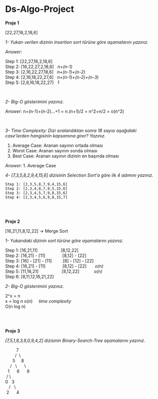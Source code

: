 # Ds-Algo-Project


**Proje 1**

[22,27,16,2,18,6]

*1- Yukarı verilen dizinin insertion sort türüne göre aşamalarını yazınız.*

 *Answer:*

   Step 1: [22,27,16,2,18,6] <br>
   Step 2: [16,22,27,2,18,6] &nbsp; *n+(n-1)* <br>
   Step 3: [2,16,22,27,18,6] &nbsp; *n+(n-1)+(n-2)*<br>
   Step 4: [2,16,18,22,27,6] &nbsp; *n+(n-1)+(n-2)+(n-3)*<br>
   Step 5: [2,6,16,18,22,27] &nbsp; *1* <br>

<br>


*2- Big-O gösterimini yazınız.*

*Answer:* n+(n-1)+(n-2)...+1 = n.(n+1)/2 = n^2+n/2 = o(n^2)


<br>

*3- Time Complexity: Dizi sıralandıktan sonra 18 sayısı aşağıdaki case'lerden hangisinin kapsamına girer? Yazınız.*

1. Average Case: Aranan sayının ortada olması
2. Worst Case: Aranan sayının sonda olması
3. Best Case: Aranan sayının dizinin en başında olması

*Answer:* 1. Average Case

*4- [7,3,5,8,2,9,4,15,6] dizisinin Selection Sort'a göre ilk 4 adımını yazınız.*

    Step 1: [2,3,5,8,7,9,4,15,6] 
    Step 2: [2,3,4,8,7,9,5,15,6] 
    Step 3: [2,3,4,5,7,9,8,15,6] 
    Step 4: [2,3,4,5,6,9,8,15,7] 

<br>
<br>

**Proje 2**

[16,21,11,8,12,22] -> Merge Sort

*1- Yukarıdaki dizinin sort türüne göre aşamalarını yazınız.*

Step 1: [16,21,11] &nbsp;&nbsp;&nbsp;&nbsp;&nbsp;&nbsp;&nbsp;&nbsp;&nbsp;&nbsp;&nbsp;&nbsp;&nbsp;&nbsp;&nbsp;&nbsp;&nbsp; [8,12,22] <br>
Step 2: [16,21] - [11] &nbsp;&nbsp;&nbsp;&nbsp;&nbsp;&nbsp;&nbsp;&nbsp;&nbsp;&nbsp;&nbsp;&nbsp; [8,12] - [22] <br>
Step 3: [16] - [21] - [11] &nbsp;&nbsp;&nbsp;&nbsp;&nbsp;&nbsp;&nbsp; [8] - [12] - [22] <br>
Step 4: [16,21] - [11] &nbsp;&nbsp;&nbsp;&nbsp;&nbsp;&nbsp;&nbsp;&nbsp;&nbsp;&nbsp;&nbsp;&nbsp; [8,12] - [22] &nbsp;&nbsp;&nbsp;&nbsp;&nbsp; *o(n)* <br>
Step 5: [11,16,21] &nbsp;&nbsp;&nbsp;&nbsp;&nbsp;&nbsp;&nbsp;&nbsp;&nbsp;&nbsp;&nbsp;&nbsp;&nbsp;&nbsp;&nbsp;&nbsp;&nbsp; [8,12,22] &nbsp;&nbsp;&nbsp;&nbsp;&nbsp;&nbsp;&nbsp;&nbsp;&nbsp;&nbsp; *o(n)* <br>
Step 6: [8,11,12,16,21,22]
<br>

*2- Big-O gösterimini yazınız.*

2^x = n <br>
x = log n
o(n) &nbsp;&nbsp;&nbsp; *time complexity* <br>
O(n log n)


<br>
<br>

**Proje 3**

*[7,5,1,8,3,6,0,9,4,2] dizisinin Binary-Search-Tree aşamalarını yazınız.*

&nbsp;&nbsp;&nbsp;&nbsp;&nbsp;&nbsp;&nbsp;&nbsp;&nbsp;7 <br>
&nbsp;&nbsp;&nbsp;&nbsp;&nbsp;&nbsp;&nbsp;&nbsp;/ &nbsp;\ <br>
&nbsp;&nbsp;&nbsp;&nbsp;&nbsp;&nbsp;5&nbsp;&nbsp;&nbsp;&nbsp;&nbsp;8 <br>
&nbsp;&nbsp;&nbsp;&nbsp;/&nbsp;&nbsp;&nbsp;\ &nbsp;&nbsp;&nbsp;&nbsp;&nbsp;\ <br>
&nbsp;&nbsp;1&nbsp;&nbsp;&nbsp;&nbsp;&nbsp;&nbsp;6&nbsp;&nbsp;&nbsp;&nbsp;&nbsp;&nbsp;9 <br>
&nbsp;/&nbsp;\ <br>
0 &nbsp; 3 <br>
&nbsp;&nbsp;&nbsp;/&nbsp;&nbsp;&nbsp;\ <br>
&nbsp;2&nbsp;&nbsp;&nbsp;&nbsp;&nbsp;&nbsp;4
